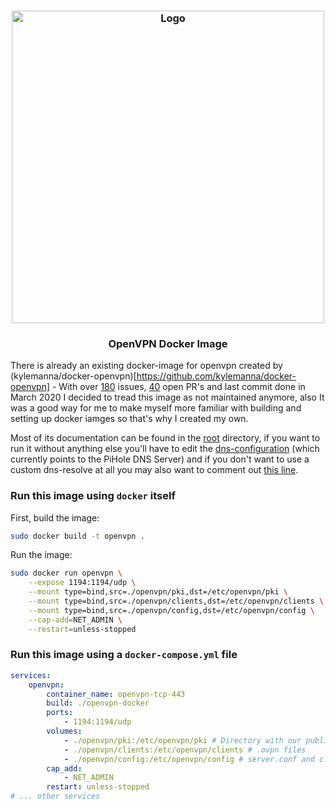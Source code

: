 <h3 align="center">
    <img src="https://user-images.githubusercontent.com/30767528/91842261-0a27a600-ec54-11ea-9572-04c213f80374.png" alt="Logo" width="500">
</h3>

<h3 align="center">
    OpenVPN Docker Image
</h3>

There is already an existing docker-image for openvpn created by (kylemanna/docker-openvpn)[https://github.com/kylemanna/docker-openvpn] - With over [180](https://github.com/kylemanna/docker-openvpn/issues) issues, 
[40](https://github.com/kylemanna/docker-openvpn/pulls) open PR's and last commit done in March 2020 I decided to tread this image as not maintained anymore, also It was a good way for me to make myself more familiar with building and setting up docker iamges so that's why I created my own.

Most of its documentation can be found in the [root](https://github.com/Simonwep/openvpn-pihole) directory, if you want to run it without anything else you'll have to edit the [dns-configuration](https://github.com/Simonwep/openvpn-pihole/blob/master/openvpn-docker/server.conf#L200) (which currently points to the PiHole DNS Server) and
if you don't want to use a custom dns-resolve at all you may also want to comment out [this line](https://github.com/Simonwep/openvpn-pihole/blob/master/openvpn-docker/server.conf#L192).


### Run this image using `docker` itself

First, build the image:
```sh
sudo docker build -t openvpn .
```

Run the image:
```sh
sudo docker run openvpn \
    --expose 1194:1194/udp \
    --mount type=bind,src=./openvpn/pki,dst=/etc/openvpn/pki \
    --mount type=bind,src=./openvpn/clients,dst=/etc/openvpn/clients \
    --mount type=bind,src=./openvpn/config,dst=/etc/openvpn/config \
    --cap-add=NET_ADMIN \
    --restart=unless-stopped
```

### Run this image using a `docker-compose.yml` file

```yaml
services:
    openvpn:
        container_name: openvpn-tcp-443
        build: ./openvpn-docker
        ports:
            - 1194:1194/udp
        volumes:
            - ./openvpn/pki:/etc/openvpn/pki # Directory with our public key infrastructure
            - ./openvpn/clients:/etc/openvpn/clients # .ovpn files
            - ./openvpn/config:/etc/openvpn/config # server.conf and client.conf should both be in there
        cap_add:
            - NET_ADMIN
        restart: unless-stopped
# ... other services
```
